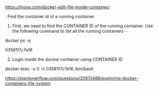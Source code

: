 https://jhooq.com/docker-edit-file-inside-container/

. Find the container id of a running container
1. First, we need to find the CONTAINER ID of the running container. Use the following command to list all the running containers -

docker ps -a


03581f7c7e16 

2. Login inside the docker container using CONTAINER ID


docker exec -u 0 -it 03581f7c7e16 /bin/bash



https://stackoverflow.com/questions/20813486/exploring-docker-containers-file-system
